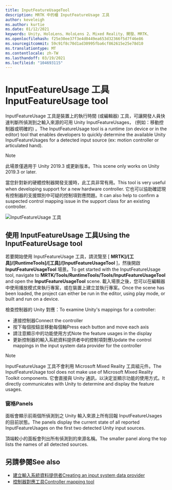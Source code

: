 ```yaml
---
title: InputFeatureUsageTool
description: MRTK 中的檔 InputFeatureUsage 工具
author: keveleigh
ms.author: kurtie
ms.date: 01/12/2021
keywords: Unity、HoloLens、HoloLens 2、Mixed Reality、開發、MRTK、
ms.openlocfilehash: f25e30ee37f3e4d0449ea653d32366f5d7f46e86
ms.sourcegitcommit: 59c91f8c70d1ad30995fba6cf862615e25e78d10
ms.translationtype: MT
ms.contentlocale: zh-TW
ms.lasthandoff: 03/19/2021
ms.locfileid: "104693115"
---
```

# <a name="inputfeatureusage-tool"></a><span data-ttu-id="50bc4-104">InputFeatureUsage 工具</span><span class="sxs-lookup"><span data-stu-id="50bc4-104">InputFeatureUsage tool</span></span>

<span data-ttu-id="50bc4-105">InputFeatureUsage 工具是裝置上的執行時間 (或編輯器) 工具，可讓開發人員快速判斷所偵測到之輸入來源的可用 Unity InputFeatureUsages， (例如：移動控制器或明確的) 。</span><span class="sxs-lookup"><span data-stu-id="50bc4-105">The InputFeatureUsage tool is a runtime (on device or in the editor) tool that enables developers to quickly determine the available Unity InputFeatureUsages for a detected input source (ex: motion controller or articulated hand).</span></span>

> [!NOTE]
> <span data-ttu-id="50bc4-106">此場景僅適用于 Unity 2019.3 或更新版本。</span><span class="sxs-lookup"><span data-stu-id="50bc4-106">This scene only works on Unity 2019.3 or later.</span></span>

<span data-ttu-id="50bc4-107">當您針對新的硬體控制器開發支援時，此工具非常有用。</span><span class="sxs-lookup"><span data-stu-id="50bc4-107">This tool is very useful when developing support for a new hardware controller.</span></span> <span data-ttu-id="50bc4-108">它也可以協助確認現有控制器的支援類別中可疑的控制項對應問題。</span><span class="sxs-lookup"><span data-stu-id="50bc4-108">It can also help to confirm a suspected control mapping issue in the support class for an existing controller.</span></span>

![InputFeatureUsage 工具](../images/controller-mapping-tool/InputFeatureUsages.png)

## <a name="using-the-inputfeatureusage-tool"></a><span data-ttu-id="50bc4-110">使用 InputFeatureUsage 工具</span><span class="sxs-lookup"><span data-stu-id="50bc4-110">Using the InputFeatureUsage tool</span></span>

<span data-ttu-id="50bc4-111">若要開始使用 InputFeatureUsage 工具，請流覽至 [ **MRTK]/[工具]/[RuntimeTools]/[工具]/[InputFeatureUsageTool** ]，然後開啟 **InputFeatureUsageTool** 場景。</span><span class="sxs-lookup"><span data-stu-id="50bc4-111">To get started with the InputFeatureUsage tool, navigate to **MRTK/Tools/RuntimeTools/Tools/InputFeatureUsageTool** and open the **InputFeatureUsageTool** scene.</span></span> <span data-ttu-id="50bc4-112">載入場景之後，您可以在編輯器中使用播放模式來執行專案，或在裝置上建立並執行專案。</span><span class="sxs-lookup"><span data-stu-id="50bc4-112">Once the scene has been loaded, the project can either be run in the editor, using play mode, or built and run on a device.</span></span>

<span data-ttu-id="50bc4-113">檢查控制器的 Unity 對應：</span><span class="sxs-lookup"><span data-stu-id="50bc4-113">To examine Unity's mappings for a controller:</span></span>

- <span data-ttu-id="50bc4-114">連接控制器</span><span class="sxs-lookup"><span data-stu-id="50bc4-114">Connect the controller</span></span>
- <span data-ttu-id="50bc4-115">按下每個按鈕並移動每個軸</span><span class="sxs-lookup"><span data-stu-id="50bc4-115">Press each button and move each axis</span></span>
- <span data-ttu-id="50bc4-116">請注意顯示中的功能使用方式</span><span class="sxs-lookup"><span data-stu-id="50bc4-116">Note the feature usages in the display</span></span>
- <span data-ttu-id="50bc4-117">更新控制器的輸入系統資料提供者中的控制項對應</span><span class="sxs-lookup"><span data-stu-id="50bc4-117">Update the control mappings in the input system data provider for the controller</span></span>

> [!NOTE]
> <span data-ttu-id="50bc4-118">InputFeatureUsage 工具不會利用 Microsoft Mixed Reality 工具組元件。</span><span class="sxs-lookup"><span data-stu-id="50bc4-118">The InputFeatureUsage tool does not make use of Microsoft Mixed Reality Toolkit components.</span></span> <span data-ttu-id="50bc4-119">它會直接與 Unity 通訊，以決定並顯示功能的使用方式。</span><span class="sxs-lookup"><span data-stu-id="50bc4-119">It directly communicates with Unity to determine and display the feature usages.</span></span>

### <a name="panels"></a><span data-ttu-id="50bc4-120">窗格</span><span class="sxs-lookup"><span data-stu-id="50bc4-120">Panels</span></span>

<span data-ttu-id="50bc4-121">面板會顯示前兩個所偵測到之 Unity 輸入來源上所有回報 InputFeatureUsages 的目前狀態。</span><span class="sxs-lookup"><span data-stu-id="50bc4-121">The panels display the current state of all reported InputFeatureUsages on the first two detected Unity input sources.</span></span>

<span data-ttu-id="50bc4-122">頂端較小的面板會列出所有偵測到的來源名稱。</span><span class="sxs-lookup"><span data-stu-id="50bc4-122">The smaller panel along the top lists the names of all detected sources.</span></span>

## <a name="see-also"></a><span data-ttu-id="50bc4-123">另請參閱</span><span class="sxs-lookup"><span data-stu-id="50bc4-123">See also</span></span>

- [<span data-ttu-id="50bc4-124">建立輸入系統資料提供者</span><span class="sxs-lookup"><span data-stu-id="50bc4-124">Creating an input system data provider</span></span>](../input/create-data-provider.md)
- [<span data-ttu-id="50bc4-125">控制器對應工具</span><span class="sxs-lookup"><span data-stu-id="50bc4-125">Controller mapping tool</span></span>](controller-mapping-tool.md)
